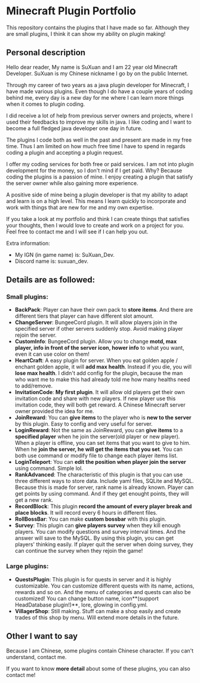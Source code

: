 # Minecraft Plugin Portfolio

This repository contains the plugins that I have made so far. Although they are small plugins, I think it can show my ability on plugin making!

## Personal description

Hello dear reader,
My name is SuXuan and I am 22 year old Minecraft Developer. SuXuan is my Chinese nickname I go by on the public Internet.

Through my career of two years as a java plugin developer for Minecraft, I have made various plugins. Even though I do have a couple years of coding behind me, every day is a new day for me where I can learn more things when it comes to plugin coding.

I did receive a lot of help from previous server owners and projects, where I used their feedbacks to improve my skills in java. I like coding and I want to become a full fledged java developer one day in future.

The plugins I code both as well in the past and present are made in my free time. Thus I am limited on how much free time I have to spend in regards coding a plugin and accepting a plugin request.

I offer my coding services for both free or paid services. I am not into plugin development for the money, so I don't mind if I get paid. Why? Because coding the plugins is a passion of mine. I enjoy creating a plugin that satisfy the server owner while also gaining more experience.

A positive side of mine being a plugin developer is that my ability to adapt and learn is on a high level. This means I learn quickly to incorporate and work with things that are new for me and my own expertise.

If you take a look at my portfolio and think I can create things that satisfies your thoughts, then I would love to create and work on a project for you. Feel free to contact me and I will see if I can help you out.

Extra information:

- My IGN (in game name) is: SuXuan_Dev.
- Discord name is: suxuan_dev.

## Details are as followed:

### Small plugins:

- **BackPack**: Player can have their own pack to **store items**. And there are different tiers that player can have different slot amount.
- **ChangeServer**: BungeeCord plugin. It will allow players join in the specified server if other servers suddenly stop. Avoid making player rejoin the server.
- **CustomInfo**: BungeeCord plugin. Allow you to change **motd, max player, info in front of the server icon, hower info** to what you want, even it can use color on them!
- **HeartCraft**: A easy plugin for server. When you eat golden apple / enchant golden apple, it will **add max health**. Instead if you die, you will **lose max health**. I didn't add config for the plugin, because the man who want me to make this had already told me how many healths need to add/remove.
- **InvitationCode**: **My first plugin**. It will allow old players get their own invitation code and share with new players. If new player use this invitation code, they will both get reward. A Chinese Minecraft server owner provided the idea for me.
- **JoinReward**: You can **give items** to the player who is **new to the server** by this plugin. Easy to config and very useful for server.
- **LoginReward**: Not the same as JoinReward, you can **give items** to a **specified player** when he join the server(old player or new player). When a player is offline, you can set items that you want to give to him. When he **join the server, he will get the items that you set**. You can both use command or modify file to change each player items list.
- **LoginTeleport**: You can **edit the position when player join the server** using command. Simple lol.
- **RankAdvanced**: The characteristic of this plugin is that you can use three different ways to store data. Include yaml files, SQLite and MySQL. Because this is made for server, rank name is already known. Player can get points by using command. And if they get enought points, they will get a new rank.
- **RecordBlock**: This plugin **record the amount of every player break and place blocks**. It will record every 6 hours in different files.
- **RollBossBar**: You can make **custom bossbar** with this plugin.
- **Survey**: This plugin can **give players survey** when they kill enough players. You can modify questions and survey interval times. And the answer will save to the MySQL. By using this plugin, you can get players' thinking easily. If player quit the server when doing survey, they can continue the survey when they rejoin the game!

### Large plugins:

- **QuestsPlugin**: This plugin is for quests in server and it is highly customizable. You can customize different quests with its name, actions, rewards and so on. And the menu of categories and quests can also be customized! You can change button name, icon**(support HeadDatabase plugin!)**, lore, glowing in config.yml.
- **VillagerShop**: Still making. Stuff can make a shop easily and create trades of this shop by menu. Will extend more details in the future.

## Other I want to say

Because I am Chinese, some plugins contain Chinese character. If you can't understand, contact me.

If you want to know **more detail** about some of these plugins, you can also contact me!
